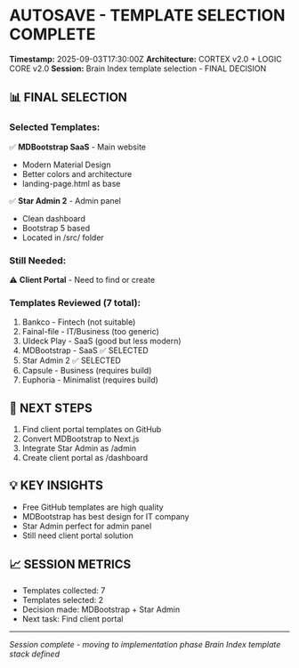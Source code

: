 # AUTOSAVE - TEMPLATE SELECTION COMPLETE
**Timestamp:** 2025-09-03T17:30:00Z
**Architecture:** CORTEX v2.0 + LOGIC CORE v2.0
**Session:** Brain Index template selection - FINAL DECISION

## 📊 FINAL SELECTION

### Selected Templates:
✅ **MDBootstrap SaaS** - Main website
- Modern Material Design
- Better colors and architecture
- landing-page.html as base

✅ **Star Admin 2** - Admin panel
- Clean dashboard
- Bootstrap 5 based
- Located in /src/ folder

### Still Needed:
⚠️ **Client Portal** - Need to find or create

### Templates Reviewed (7 total):
1. Bankco - Fintech (not suitable)
2. Fainal-file - IT/Business (too generic)
3. UIdeck Play - SaaS (good but less modern)
4. MDBootstrap - SaaS ✅ SELECTED
5. Star Admin 2 ✅ SELECTED
6. Capsule - Business (requires build)
7. Euphoria - Minimalist (requires build)

## 🎯 NEXT STEPS
1. Find client portal templates on GitHub
2. Convert MDBootstrap to Next.js
3. Integrate Star Admin as /admin
4. Create client portal as /dashboard

## 💡 KEY INSIGHTS
- Free GitHub templates are high quality
- MDBootstrap has best design for IT company
- Star Admin perfect for admin panel
- Still need client portal solution

## 📈 SESSION METRICS
- Templates collected: 7
- Templates selected: 2
- Decision made: MDBootstrap + Star Admin
- Next task: Find client portal

---
*Session complete - moving to implementation phase*
*Brain Index template stack defined*
